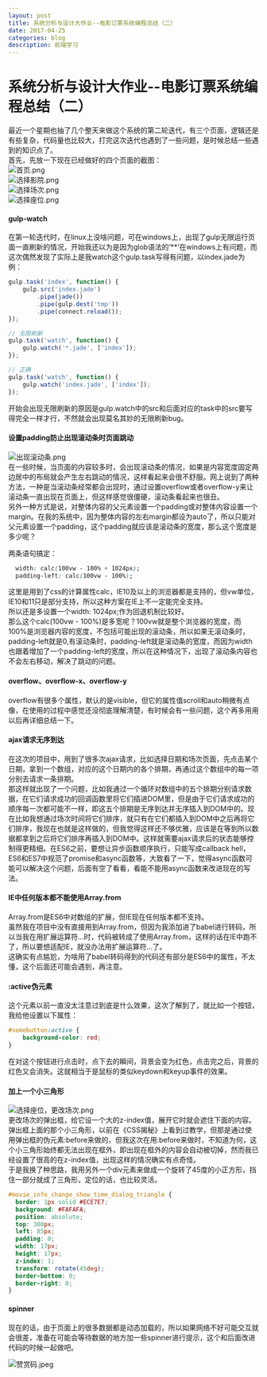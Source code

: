 ```yaml
---
layout: post
title: 系统分析与设计大作业--电影订票系统编程总结（二）
date: 2017-04-25
categories: blog
description: 前端学习
---
```


# 系统分析与设计大作业--电影订票系统编程总结（二）           
最近一个星期也抽了几个整天来做这个系统的第二轮迭代，有三个页面，逻辑还是有些复杂，代码量也比较大，打完这次迭代也遇到了一些问题，是时候总结一些遇到的知识点了。           
首先，先放一下现在已经做好的四个页面的截图：           
![首页.png](http://upload-images.jianshu.io/upload_images/3001083-7b15375e5da030dd.png?imageMogr2/auto-orient/strip%7CimageView2/2/w/1240)           
![选择影院.png](http://upload-images.jianshu.io/upload_images/3001083-83f488f447cf92c7.png?imageMogr2/auto-orient/strip%7CimageView2/2/w/1240)           
![选择场次.png](http://upload-images.jianshu.io/upload_images/3001083-4cbedded9e921a55.png?imageMogr2/auto-orient/strip%7CimageView2/2/w/1240)           
![选择座位.png](http://upload-images.jianshu.io/upload_images/3001083-c76d2020bb0e0315.png?imageMogr2/auto-orient/strip%7CimageView2/2/w/1240)           

#### gulp-watch           
在第一轮迭代时，在linux上没啥问题，可在windows上，出现了gulp无限运行页面一直刷新的情况，开始我还以为是因为glob语法的‘**’在windows上有问题，而这次偶然发现了实际上是我watch这个gulp.task写得有问题，以index.jade为例：           

``` javascript
gulp.task('index', function() {
	gulp.src('index.jade')
		.pipe(jade())
		.pipe(gulp.dest('tmp'))
		.pipe(connect.reload());
});

// 无限刷新
gulp.task('watch', function() {
	gulp.watch('*.jade', ['index']);
});

// 正确
gulp.task('watch', function() {
	gulp.watch('index.jade', ['index']);
});
```

开始会出现无限刷新的原因是gulp.watch中的src和后面对应的task中的src要写得完全一样才行，不然就会出现莫名其妙的无限刷新bug。

#### 设置padding防止出现滚动条时页面跳动           
![出现滚动条.png](http://upload-images.jianshu.io/upload_images/3001083-f2a62f5e1189b411.png?imageMogr2/auto-orient/strip%7CimageView2/2/w/1240)           
 在一些时候，当页面的内容较多时，会出现滚动条的情况，如果是内容宽度固定两边居中的布局就会产生左右跳动的情况，这样看起来会很不舒服。网上说到了两种方法，一种是当滚动条经常都会出现时，通过设置overflow或者overflow-y来让滚动条一直出现在页面上，但这样感觉很僵硬，滚动条看起来也很丑。           
 另外一种方式是说，对整体内容的父元素设置一个padding或对整体内容设置一个margin。在我的系统中，因为整体内容的左右margin都设为auto了，所以只能对父元素设置一个padding，这个padding就应该是滚动条的宽度，那么这个宽度是多少呢？           

两条语句搞定：           

``` css
  width: calc(100vw - 100% + 1024px);
  padding-left: calc(100vw - 100%); 
```

这里是用到了css的计算属性calc，IE10及以上的浏览器都是支持的，但vw单位，IE10和11只是部分支持，所以这种方案在IE上不一定能完全支持。           
所以还是多设置一个width: 1024px;作为回退机制比较好。           
那么这个calc(100vw - 100%)是多宽呢？100vw就是整个浏览器的宽度，而100%是浏览器内容的宽度，不包括可能出现的滚动条，所以如果无滚动条时，padding-left就是0,有滚动条时，padding-left就是滚动条的宽度，而因为width也跟着增加了一个padding-left的宽度，所以在这种情况下，出现了滚动条内容也不会左右移动，解决了跳动的问题。           

#### overflow、overflow-x、overflow-y           
overflow有很多个属性，默认的是visible，但它的属性值scroll和auto稍微有点像，在使用的过程中感觉还没彻底理解清楚，有时候会有一些问题，这个再多用用以后再详细总结一下。           

#### ajax请求无序到达           
在这次的项目中，用到了很多次ajax请求，比如选择日期和场次页面，先点击某个日期，拿到一个数组，对应的这个日期内的各个排期，再通过这个数组中的每一项分别去请求一条排期。           
那这样就出现了一个问题，比如我通过一个循环对数组中的五个排期分别请求数据，在它们请求成功的回调函数里将它们插进DOM里，但是由于它们请求成功的顺序每一次都可能不一样，即这五个排期是无序到达并无序插入到DOM中的。现在比如我想通过场次时间将它们排序，就只有在它们都插入到DOM中之后再将它们排序，我现在也就是这样做的，但我觉得这样还不够优雅，应该是在等到所以数据都拿到之后将它们排序再插入到DOM中。这样就需要ajax请求后的状态能够控制得更精细。在ES6之前，要想让异步函数顺序执行，只能写成callback hell，ES6和ES7中规范了promise和async函数等，大致看了一下，觉得async函数可能可以解决这个问题，后面有空了看看，看能不能用async函数来改进现在的写法。           

#### IE中任何版本都不能使用Array.from           
Array.from是ES6中对数组的扩展，但IE现在任何版本都不支持。           
虽然我在项目中没有直接用到Array.from，但因为我添加进了babel进行转码，所以当我在用扩展运算符...时，代码被转成了使用Array.from，这样的话在IE中跑不了，所以要想适配IE，就没办法用扩展运算符...了。            
这确实有点尴尬，为啥用了babel转码得到的代码还有部分是ES6中的属性，不太懂，这个后面还可能会遇到，再注意。           

#### :active伪元素                      
这个元素以前一直没太注意过到底是什么效果，这次了解到了，就比如一个按钮，我给他设置以下属性：           

``` css
#somebutton:active {
	background-color: red;
}
```
在对这个按钮进行点击时，点下去的瞬间，背景会变为红色，点击完之后，背景的红色又会消失。这就相当于是鼠标的类似keydown和keyup事件的效果。           

#### 加上一个小三角形           
![选择座位，更改场次.png](http://upload-images.jianshu.io/upload_images/3001083-25de2bf55ca6c9b8.png?imageMogr2/auto-orient/strip%7CimageView2/2/w/1240)           
更改场次的弹出框，给它设一个大的z-index值，展开它时就会遮住下面的内容。           
弹出框上面的那个小三角形，以前在《CSS揭秘》上看到过教学，但那是通过使用弹出框的伪元素:before来做的，但我这次在用:before来做时，不知道为何，这个小三角形始终都无法出现在框外，即出现在框外的内容会自动被切掉，然而我已经设置了很高的在z-index值，出现这样的情况确实有点奇怪。           
于是我换了种思路，我用另外一个div元素来做成一个旋转了45度的小正方形，挡住一部分就成了三角形，定位的话，也比较灵活。           

``` css
#movie_info_change_show_time_dialog_triangle {
  border: 1px solid #ECE7E7;
  background: #FAFAFA;
  position: absolute;
  top: 300px;
  left: 85px;
  padding: 0;
  width: 17px;
  height: 17px;
  z-index: 1;
  transform: rotate(45deg);
  border-bottom: 0;
  border-right: 0;
}
```

#### spinner           
现在的话，由于页面上的很多数据都是动态加载的，所以如果网络不好可能交互就会很差，准备在可能会等待数据的地方加一些spinner进行提示，这个和后面改进代码的时候一起做吧。           

![赞赏码.jpeg](https://upload-images.jianshu.io/upload_images/3001083-f65814d1f594b39c.jpeg?imageMogr2/auto-orient/strip%7CimageView2/2/w/1240)     
